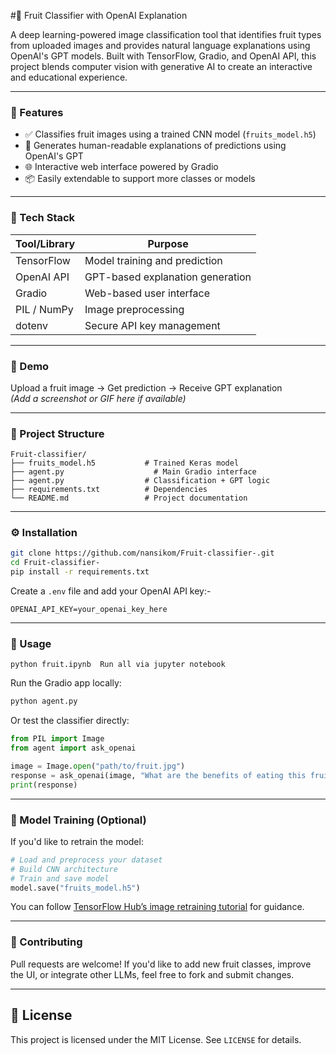 #🍓 Fruit Classifier with OpenAI Explanation

A deep learning-powered image classification tool that identifies fruit types from uploaded images and provides natural language explanations using OpenAI's GPT models. Built with TensorFlow, Gradio, and OpenAI API, this project blends computer vision with generative AI to create an interactive and educational experience.

---

### 🚀 Features

- ✅ Classifies fruit images using a trained CNN model (`fruits_model.h5`)
- 🧠 Generates human-readable explanations of predictions using OpenAI's GPT
- 🌐 Interactive web interface powered by Gradio
- 📦 Easily extendable to support more classes or models

---

### 🧰 Tech Stack

| Tool/Library     | Purpose                          |
|------------------|----------------------------------|
| TensorFlow       | Model training and prediction    |
| OpenAI API       | GPT-based explanation generation |
| Gradio           | Web-based user interface         |
| PIL / NumPy      | Image preprocessing              |
| dotenv           | Secure API key management        |

---

### 📸 Demo

Upload a fruit image → Get prediction → Receive GPT explanation  
*(Add a screenshot or GIF here if available)*

---

### 📂 Project Structure

```
Fruit-classifier/
├── fruits_model.h5           # Trained Keras model
├── agent.py                    # Main Gradio interface
├── agent.py                  # Classification + GPT logic
├── requirements.txt          # Dependencies
└── README.md                 # Project documentation
```

---

### ⚙️ Installation

```bash
git clone https://github.com/nansikom/Fruit-classifier-.git
cd Fruit-classifier-
pip install -r requirements.txt
```

Create a `.env` file and add your OpenAI API key:-

```
OPENAI_API_KEY=your_openai_key_here
```

---

### 🧪 Usage
```To run the trained model:
python fruit.ipynb  Run all via jupyter notebook
```
Run the Gradio app locally:

```bash
python agent.py
```

Or test the classifier directly:

```python
from PIL import Image
from agent import ask_openai

image = Image.open("path/to/fruit.jpg")
response = ask_openai(image, "What are the benefits of eating this fruit?")
print(response)
```

---

### 🧠 Model Training (Optional)

If you'd like to retrain the model:

```python
# Load and preprocess your dataset
# Build CNN architecture
# Train and save model
model.save("fruits_model.h5")
```

You can follow [TensorFlow Hub’s image retraining tutorial](https://tensorflow.google.cn/hub/tutorials/tf2_image_retraining?hl=en) for guidance.

---

### 🤝 Contributing

Pull requests are welcome! If you'd like to add new fruit classes, improve the UI, or integrate other LLMs, feel free to fork and submit changes.

---

## 📄 License

This project is licensed under the MIT License. See `LICENSE` for details.

